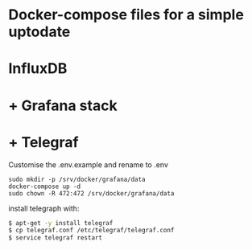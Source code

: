 # Docker-compose files for a simple uptodate
# InfluxDB
# + Grafana stack
# + Telegraf

Customise the .env.example and rename to .env

```
sudo mkdir -p /srv/docker/grafana/data
docker-compose up -d
sudo chown -R 472:472 /srv/docker/grafana/data

```

install telegraph with:

```bash
$ apt-get -y install telegraf
$ cp telegraf.conf /etc/telegraf/telegraf.conf
$ service telegraf restart
```
